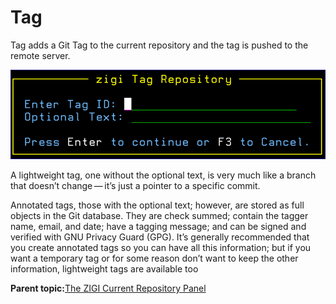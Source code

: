# Tag

Tag adds a Git Tag to the current repository and the tag is pushed to the remote server.

![](media/img(61).png)

A lightweight tag, one without the optional text, is very much like a branch that doesn’t change — it’s just a pointer to a specific commit.

Annotated tags, those with the optional text; however, are stored as full objects in the Git database. They are check summed; contain the tagger name, email, and date; have a tagging message; and can be signed and verified with GNU Privacy Guard \(GPG\). It’s generally recommended that you create annotated tags so you can have all this information; but if you want a temporary tag or for some reason don’t want to keep the other information, lightweight tags are available too

**Parent topic:**[The ZIGI Current Repository Panel](zOS_ISPF_Git_Interface_Users_Guide_V3R0_the_zigi_current_repository_panel.html)

